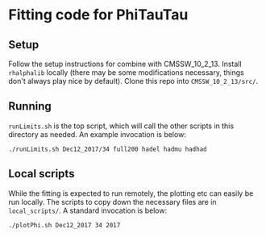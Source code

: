 # Fitting code for PhiTauTau

## Setup

Follow the setup instructions for combine with CMSSW_10_2_13.
Install `rhalphalib` locally (there may be some modifications necessary, things don't always play nice by default).
Clone this repo into `CMSSW_10_2_13/src/`.

## Running

`runLimits.sh` is the top script, which will call the other scripts in this directory as needed. An example invocation is below:
```
./runLimits.sh Dec12_2017/34 full200 hadel hadmu hadhad
```

## Local scripts

While the fitting is expected to run remotely, the plotting etc can easily be run locally. The scripts to copy down the necessary files are in `local_scripts/`. A standard invocation is below:
```
./plotPhi.sh Dec12_2017 34 2017
```
